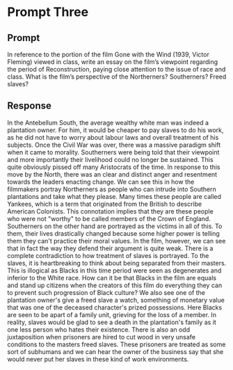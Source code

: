 # Prompt Three

## Prompt

In reference to the portion of the film Gone with the Wind (1939, Victor Fleming) viewed in class, write an essay on the film’s viewpoint regarding the period of Reconstruction, paying close attention to the issue of race and class. What is the film’s perspective of the Northerners? Southerners? Freed slaves?

## Response

In the Antebellum South, the average wealthy white man was indeed a plantation owner. For him, it would be cheaper to pay slaves to do his work, as he did not have to worry about labour laws and overall treatment of his subjects. Once the Civil War was over, there was a massive paradigm shift when it came to morality. Southerners were being told that their viewpoint and more importantly their livelihood could no longer be sustained. This quite obviously pissed off many Aristocrats of the time. In response to this move by the North, there was an clear and distinct anger and resentment towards the leaders enacting change. We can see this in how the filmmakers portray Northerners as people who can intrude into Southern plantations and take what they please. Many times these people are called Yankees, which is a term that originated from the British to describe American Colonists. This connotation implies that they are these people who were not "worthy" to be called members of the Crown of England. Southerners on the other hand are portrayed as the victims in all of this. To them, their lives drastically changed because some higher power is telling them they can't practice their moral values. In the film, however, we can see that in fact the way they defend their argument is quite weak. There is a complete contradiction to how treatment of slaves is portrayed. To the slaves, it is heartbreaking to think about being separated from their masters. This is illogical as Blacks in this time period were seen as degenerates and inferior to the White race. How can it be that Blacks in the film are equals and stand up citizens when the creators of this film do everything they can to prevent such progression of Black culture? We also see one of the plantation owner's give a freed slave a watch, something of monetary value that was one of the deceased character's prized possessions. Here Blacks are seen to be apart of a family unit, grieving for the loss of a member. In reality, slaves would be glad to see a death in the plantation's family as it one less person who hates their existence. There is also an odd juxtaposition when prisoners are hired to cut wood in very unsafe conditions to the masters freed slaves. These prisoners are treated as some sort of subhumans and we can hear the owner of the business say that she would never put her slaves in these kind of work environments. 
